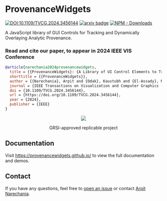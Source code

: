# ProvenanceWidgets

[![DOI:10.1109/TVCG.2024.3456144](https://zenodo.org/badge/DOI/10.1109/TVCG.2024.3456144.svg)](https://doi.org/10.1109/TVCG.2024.3456144)
[![arxiv badge](https://img.shields.io/badge/arXiv-2407.17431-red)](https://arxiv.org/abs/2407.17431)
[![NPM - Downloads](https://img.shields.io/npm/dm/provenance-widgets)](https://www.npmjs.com/package/provenance-widgets)

A JavaScript library of GUI Controls for Tracking and Dynamically Overlaying Analytic Provenance.

### Read and cite our paper, to appear in 2024 IEEE VIS Conference

```bibTeX
@article{narechania2024provenancewidgets,
  title = {{ProvenanceWidgets}: {A Library of UI Control Elements to Track and Dynamically Overlay Analytic Provenance}},
  shorttitle = {{ProvenanceWidgets}},
  author = {{Narechania}, Arpit and {Odak}, Kaustubh and {El-Assady}, Mennatallah and {Endert}, Alex},
  journal = {IEEE Transactions on Visualization and Computer Graphics (TVCG)},
  doi = {10.1109/TVCG.2024.3456144},
  url = {https://doi.org/10.1109/TVCG.2024.3456144},
  year = {2024},
  publisher = {IEEE}
}
```

<div align="center">
  <a href="http://www.replicabilitystamp.org#https-github-com-provenancewidgets-provenancewidgets-github-io">
   <img src="https://www.replicabilitystamp.org/logo/Reproducibility-small.png">
  </a>
</div>
<p align="center">
  GRSI-approved replicable project
</p>

## Documentation

Visit https://provenancewidgets.github.io/ to view the full documentation and demos.

## Contact

If you have any questions, feel free to [open an issue](https://github.com/ProvenanceWidgets/ProvenanceWidgets/issues/new/choose) or contact [Arpit Narechania](https://arpitnarechania.github.io).
